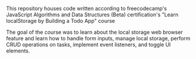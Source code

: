 This repository houses code written according to freecodecamp's JavaScript Algorithms and Data Structures (Beta) certification's "Learn localStorage by Building a Todo App" course

The goal of the course was to learn about the local storage web browser feature and learn how to handle form inputs, manage local storage, perform CRUD operations on tasks, implement event listeners, and toggle UI elements.
